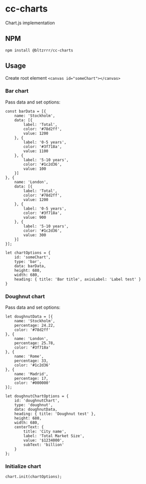 # cc-charts
Chart.js implementation

## NPM
`npm install @bltzrrr/cc-charts`

## Usage
Create root element
`<canvas id="someChart"></canvas>`

### Bar chart
Pass data and set options:
~~~~
const barData = [{
    name: 'Stockholm',
    data: [{
        label: 'Total',
        color: '#78d2ff',
        value: 1200
    }, {
        label: '0-5 years',
        color: '#3f718a',
        value: 1100
    }, {
        label: '5-10 years',
        color: '#1c2d36',
        value: 100
    }]
}, {
    name: 'London',
    data: [{
        label: 'Total',
        color: '#78d2ff',
        value: 1200
    }, {
        label: '0-5 years',
        color: '#3f718a',
        value: 900
    }, {
        label: '5-10 years',
        color: '#1c2d36',
        value: 300
    }]
}];
~~~~

~~~~
let chartOptions = {
    id: 'someChart',
    type: 'bar',
    data: barData,
    height: 680,
    width: 680,
    heading: { title: 'Bar title', axisLabel: 'Label test' }
}
~~~~

### Doughnut chart
Pass data and set options:
~~~~
let doughnutData = [{
    name: 'Stockholm',
    percentage: 24.22,
    color: '#78d2ff'
}, {
    name: 'London',
    percentage: 25.78,
    color: '#3f718a'
}, {
    name: 'Rome',
    percentage: 33,
    color: '#1c2d36'
}, {
    name: 'Madrid',
    percentage: 17,
    color: '#000000'
}];
~~~~
~~~~
let doughnutChartOptions = {
    id: 'doughnutChart',
    type: 'doughnut',
    data: doughnutData,
    heading: { title: 'Doughnut test' },
    height: 680,
    width: 680,
    centerText: {
        title: 'City name',
        label: 'Total Market Size',
        value: '$1234000',
        subText: 'billion'
    }
};
~~~~

### Initialize chart
~~~~
chart.init(chartOptions);
~~~~
